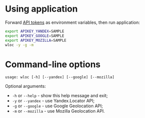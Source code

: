 # Using application

Forward [API tokens](api-tokens.md) as environment variables, then run application:
 ```bash
 export APIKEY_YANDEX=SAMPLE
 export APIKEY_GOOGLE=SAMPLE
 export APIKEY_MOZILLA=SAMPLE
 wloc -y -g -m
 ```

# Command-line options

```
usage: wloc [-h] [--yandex] [--google] [--mozilla]
```

Optional arguments:
 * `-h` or `--help` - show this help message and exit;
 * `-y` or `--yandex` - use Yandex.Locator API;
 * `-g` or  `--google` - use Google Geolocation API;
 * `-m` or  `--mozilla` - use Mozilla Geolocation API.
